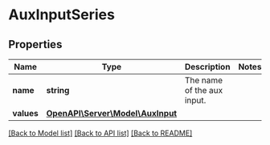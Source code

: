 # AuxInputSeries

## Properties
Name | Type | Description | Notes
------------ | ------------- | ------------- | -------------
**name** | **string** | The name of the aux input. | 
**values** | [**OpenAPI\Server\Model\AuxInput**](AuxInput.md) |  | 

[[Back to Model list]](../README.md#documentation-for-models) [[Back to API list]](../README.md#documentation-for-api-endpoints) [[Back to README]](../README.md)


